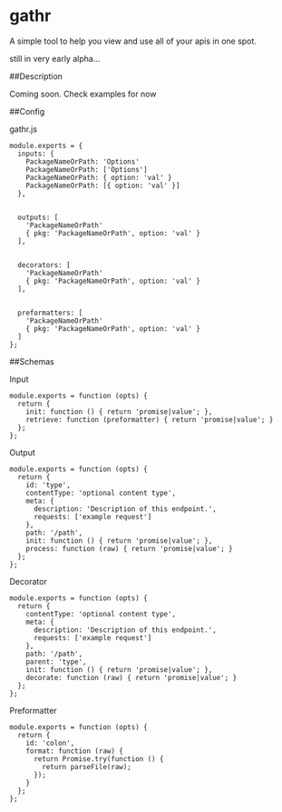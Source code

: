 gathr
=====

A simple tool to help you view and use all of your apis in one spot.

still in very early alpha...

##Description

Coming soon. Check examples for now

##Config

gathr.js

```
module.exports = {
  inputs: {
    PackageNameOrPath: 'Options'
    PackageNameOrPath: ['Options']
    PackageNameOrPath: { option: 'val' }
    PackageNameOrPath: [{ option: 'val' }]
  },


  outputs: [
    'PackageNameOrPath'
    { pkg: 'PackageNameOrPath', option: 'val' }
  ],


  decorators: [
    'PackageNameOrPath'
    { pkg: 'PackageNameOrPath', option: 'val' }
  ],


  preformatters: [
    'PackageNameOrPath'
    { pkg: 'PackageNameOrPath', option: 'val' }
  ]
};
```

##Schemas

Input

```
module.exports = function (opts) {
  return {
    init: function () { return 'promise|value'; },
    retrieve: function (preformatter) { return 'promise|value'; }
  };
};
```

Output

```
module.exports = function (opts) {
  return {
    id: 'type',
    contentType: 'optional content type',
    meta: {
      description: 'Description of this endpoint.',
      requests: ['example request']
    },
    path: '/path',
    init: function () { return 'promise|value'; },
    process: function (raw) { return 'promise|value'; }
  };
};
```

Decorator

```
module.exports = function (opts) {
  return {
    contentType: 'optional content type',
    meta: {
      description: 'Description of this endpoint.',
      requests: ['example request']
    },
    path: '/path',
    parent: 'type',
    init: function () { return 'promise|value'; },
    decorate: function (raw) { return 'promise|value'; }
  };
};
```

Preformatter

```
module.exports = function (opts) {
  return {
    id: 'colon',
    format: function (raw) {
      return Promise.try(function () {
        return parseFile(raw);
      });
    }
  };
};
```
